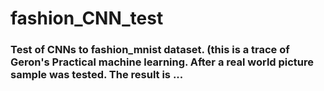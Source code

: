 # fashion_CNN_test
### Test of CNNs to fashion_mnist dataset. (this is a trace of Geron's Practical machine learning. After a real world picture sample was tested. The result is ...

